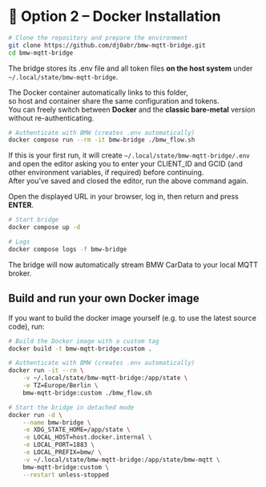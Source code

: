 # 🐳 Option 2 – Docker Installation

```bash
# Clone the repository and prepare the environment
git clone https://github.com/dj0abr/bmw-mqtt-bridge.git
cd bmw-mqtt-bridge
```

The bridge stores its .env file and all token files **on the host system** under  
`~/.local/state/bmw-mqtt-bridge`.

The Docker container automatically links to this folder,  
so host and container share the same configuration and tokens.  
You can freely switch between **Docker** and the **classic bare-metal** version without re-authenticating.

```bash
# Authenticate with BMW (creates .env automatically)
docker compose run --rm -it bmw-bridge ./bmw_flow.sh
```

If this is your first run, it will create `~/.local/state/bmw-mqtt-bridge/.env`  
and open the editor asking you to enter your CLIENT_ID and GCID (and other environment variables, if required) before continuing.  
After you’ve saved and closed the editor, run the above command again.

Open the displayed URL in your browser, log in, then return and press **ENTER**.

```bash
# Start bridge
docker compose up -d

# Logs
docker compose logs -f bmw-bridge
```

The bridge will now automatically stream BMW CarData to your local MQTT broker.

## Build and run your own Docker image

If you want to build the docker image yourself (e.g. to use the latest source code), run:

```bash
# Build the Docker image with a custom tag
docker build -t bmw-mqtt-bridge:custom .

# Authenticate with BMW (creates .env automatically)
docker run -it --rm \
    -v ~/.local/state/bmw-mqtt-bridge:/app/state \
    -e TZ=Europe/Berlin \
    bmw-mqtt-bridge:custom ./bmw_flow.sh

# Start the bridge in detached mode
docker run -d \
    --name bmw-bridge \
    -e XDG_STATE_HOME=/app/state \
    -e LOCAL_HOST=host.docker.internal \
    -e LOCAL_PORT=1883 \
    -e LOCAL_PREFIX=bmw/ \
    -v ~/.local/state/bmw-mqtt-bridge:/app/state/bmw-mqtt \
    bmw-mqtt-bridge:custom \
    --restart unless-stopped
```
